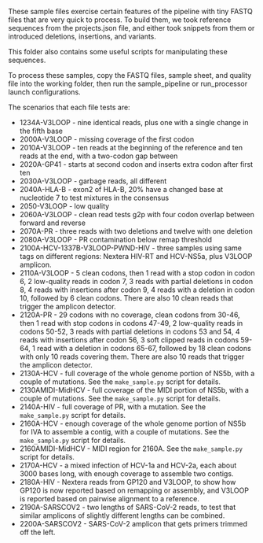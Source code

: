 These sample files exercise certain features of the pipeline with tiny FASTQ
files that are very quick to process. To build them, we took reference
sequences from the projects.json file, and either took snippets from them
or introduced deletions, insertions, and variants.

This folder also contains some useful scripts for manipulating these sequences.

To process these samples, copy the FASTQ files, sample sheet, and quality file
into the working folder, then run the sample_pipeline or run_processor launch
configurations.

The scenarios that each file tests are:

* 1234A-V3LOOP - nine identical reads, plus one with a single change in the
  fifth base
* 2000A-V3LOOP - missing coverage of the first codon
* 2010A-V3LOOP - ten reads at the beginning of the reference and ten reads at
  the end, with a two-codon gap between
* 2020A-GP41 - starts at second codon and inserts extra codon after first ten
* 2030A-V3LOOP - garbage reads, all different
* 2040A-HLA-B - exon2 of HLA-B, 20% have a changed base at nucleotide 7 to test
  mixtures in the consensus
* 2050-V3LOOP - low quality
* 2060A-V3LOOP - clean read tests g2p with four codon overlap between forward
  and reverse
* 2070A-PR - three reads with two deletions and twelve with one deletion
* 2080A-V3LOOP - PR contamination below remap threshold
* 2100A-HCV-1337B-V3LOOP-PWND-HIV - three samples using same tags on different
  regions: Nextera HIV-RT and HCV-NS5a, plus V3LOOP amplicon.
* 2110A-V3LOOP - 5 clean codons, then 1 read with a stop codon in codon 6, 2
  low-quality reads in codon 7, 3 reads with partial deletions in codon 8, 4
  reads with insertions after codon 9,
  4 reads with a deletion in codon 10, followed by 6 clean codons.
  There are also 10 clean reads that trigger the amplicon detector.
* 2120A-PR - 29 codons with no coverage, clean codons from 30-46, then 1 read
  with stop codons in codons 47-49, 2 low-quality reads in codons 50-52, 3
  reads with partial deletions in codons 53 and 54, 4 reads with insertions
  after codon 56, 3 soft clipped reads in codons 59-64, 1 read with a deletion
  in codons 65-67, followed by 18 clean codons with only 10 reads covering them.
  There are also 10 reads that trigger the amplicon detector.
* 2130A-HCV - full coverage of the whole genome portion of NS5b, with a couple
  of mutations. See the `make_sample.py` script for details.
* 2130AMIDI-MidHCV - full coverage of the MIDI portion of NS5b, with a couple
  of mutations. See the `make_sample.py` script for details.
* 2140A-HIV - full coverage of PR, with a mutation. See the `make_sample.py`
  script for details.
* 2160A-HCV - enough coverage of the whole genome portion of NS5b for IVA to
  assemble a contig, with a couple of mutations. See the `make_sample.py`
  script for details.
* 2160AMIDI-MidHCV - MIDI region for 2160A. See the `make_sample.py` script for
  details.
* 2170A-HCV - a mixed infection of HCV-1a and HCV-2a, each about 3000 bases
  long, with enough coverage to assemble two contigs.
* 2180A-HIV - Nextera reads from GP120 and V3LOOP, to show how GP120 is now
  reported based on remapping or assembly, and V3LOOP is reported based on
  pairwise alignment to a reference.
* 2190A-SARSCOV2 - two lengths of SARS-CoV-2 reads, to test that similar amplicons
  of slightly different lengths can be combined.
* 2200A-SARSCOV2 - SARS-CoV-2 amplicon that gets primers trimmed off the left.
